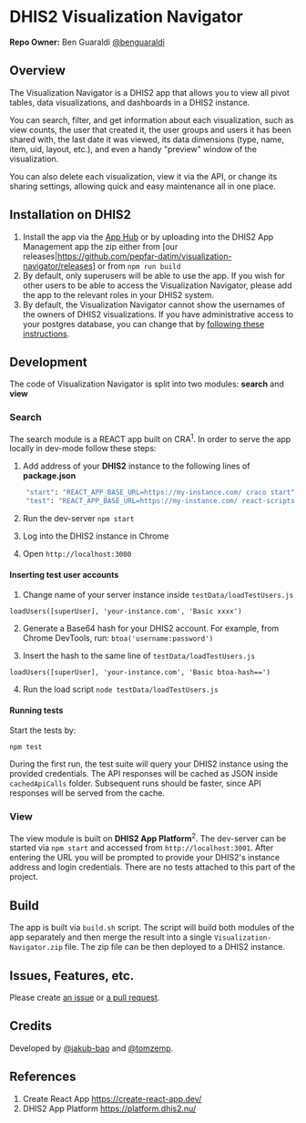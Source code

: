 # DHIS2 Visualization Navigator

**Repo Owner:** Ben Guaraldi [@benguaraldi](https://github.com/benguaraldi)

## Overview

The Visualization Navigator is a DHIS2 app that allows you to view all pivot tables, data visualizations, and dashboards in a DHIS2 instance.

You can search, filter, and get information about each visualization, such as view counts, the user that created it, the user groups and users it has been shared with, the last date it was viewed, its data dimensions (type, name, item, uid, layout, etc.), and even a handy "preview" window of the visualization.

You can also delete each visualization, view it via the API, or change its sharing settings, allowing quick and easy maintenance all in one place. 

## Installation on DHIS2

1. Install the app via the [App Hub](https://apps.dhis2.org/) or by uploading into the DHIS2 App Management app the zip either from [our releases|https://github.com/pepfar-datim/visualization-navigator/releases] or from `npm run build`
2. By default, only superusers will be able to use the app. If you wish for other users to be able to access the Visualization Navigator, please add the app to the relevant roles in your DHIS2 system.
3. By default, the Visualization Navigator cannot show the usernames of the owners of DHIS2 visualizations. If you have administrative access to your postgres database, you can change that by [following these instructions](https://github.com/pepfar-datim/visualization-navigator/blob/main/docs/SeeingUsernames.md).

## Development
The code of Visualization Navigator is split into two modules: **search** and **view**

### Search
The search module is a REACT app built on CRA<sup>1</sup>. In order to serve the app locally in dev-mode follow these steps:

1. Add address of your **DHIS2** instance to the following lines of **package.json**
```bash
    "start": "REACT_APP_BASE_URL=https://my-instance.com/ craco start",
    "test": "REACT_APP_BASE_URL=https://my-instance.com/ react-scripts test",
```

2. Run the dev-server `npm start`

3. Log into the DHIS2 instance in Chrome
4. Open `http://localhost:3000`

#### Inserting test user accounts

1. Change name of your server instance inside `testData/loadTestUsers.js`

```angular2html
loadUsers([superUser], 'your-instance.com', 'Basic xxxx')
```

2. Generate a Base64 hash for your DHIS2 account. For example, from Chrome DevTools, run: `btoa('username:password')`

3. Insert the hash to the same line of `testData/loadTestUsers.js`

```angular2html
loadUsers([superUser], 'your-instance.com', 'Basic btoa-hash==')
```

4. Run the load script `node testData/loadTestUsers.js`

#### Running tests

Start the tests by:
```angular2html
npm test
```
During the first run, the test suite will query your DHIS2 instance using the provided credentials. The API responses will be cached as JSON inside `cachedApiCalls` folder. Subsequent runs should be faster, since API responses will be served from the cache.

### View

The view module is built on **DHIS2 App Platform**<sup>2</sup>. The dev-server can be started via `npm start` and accessed from `http://localhost:3001`. After entering the URL you will be prompted to provide your DHIS2's instance address and login credentials. There are no tests attached to this part of the project.

## Build

The app is built via `build.sh` script. The script will build both modules of the app separately and then merge the result into a single `Visualization-Navigator.zip` file. The zip file can be then deployed to a DHIS2 instance.

## Issues, Features, etc.

Please create [an issue](https://github.com/pepfar-datim/visualization-navigator/issues) or [a pull request](https://github.com/pepfar-datim/visualization-navigator/pulls).

## Credits

Developed by [@jakub-bao](https://github.com/jakub-bao) and [@tomzemp](https://github.com/tomzemp).

## References

1. Create React App https://create-react-app.dev/
2. DHIS2 App Platform https://platform.dhis2.nu/
